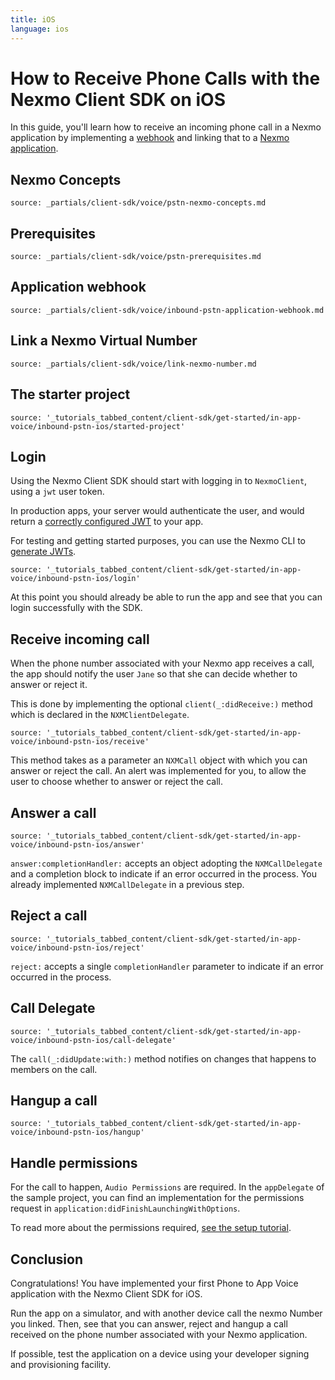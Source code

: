 ```yaml
---
title: iOS
language: ios
---
```


# How to Receive Phone Calls with the Nexmo Client SDK on iOS

In this guide, you'll learn how to receive an incoming phone call in a Nexmo application by implementing a [webhook](/concepts/guides/webhooks) and linking that to a [Nexmo application](/concepts/guides/applications).


## Nexmo Concepts

```partial
source: _partials/client-sdk/voice/pstn-nexmo-concepts.md
```

## Prerequisites

```partial
source: _partials/client-sdk/voice/pstn-prerequisites.md
```

## Application webhook

```partial
source: _partials/client-sdk/voice/inbound-pstn-application-webhook.md
```

## Link a Nexmo Virtual Number

```partial
source: _partials/client-sdk/voice/link-nexmo-number.md
```

## The starter project

```tabbed_content
source: '_tutorials_tabbed_content/client-sdk/get-started/in-app-voice/inbound-pstn-ios/started-project'
```

## Login

Using the Nexmo Client SDK should start with logging in to `NexmoClient`, using a `jwt` user token.

In production apps, your server would authenticate the user, and would return a [correctly configured JWT](/client-sdk/concepts/jwt-acl) to your app.

For testing and getting started purposes, you can use the Nexmo CLI to [generate JWTs](/tutorials/client-sdk-generate-test-credentials).

```tabbed_content
source: '_tutorials_tabbed_content/client-sdk/get-started/in-app-voice/inbound-pstn-ios/login'
```

At this point you should already be able to run the app and see that you can login successfully with the SDK.


## Receive incoming call

When the phone number associated with your Nexmo app receives a call, the app should notify the user `Jane` so that she can decide whether to answer or reject it.

This is done by implementing the optional `client(_:didReceive:)` method which is declared in the `NXMClientDelegate`.

```tabbed_content
source: '_tutorials_tabbed_content/client-sdk/get-started/in-app-voice/inbound-pstn-ios/receive'
```

This method takes as a parameter an `NXMCall` object with which you can answer or reject the call. An alert was implemented for you, to allow the user to choose whether to answer or reject the call.

## Answer a call

```tabbed_content
source: '_tutorials_tabbed_content/client-sdk/get-started/in-app-voice/inbound-pstn-ios/answer'
```

`answer:completionHandler:` accepts an object adopting the `NXMCallDelegate` and a completion block to indicate if an error occurred in the process. You already implemented `NXMCallDelegate` in a previous step.

## Reject a call

```tabbed_content
source: '_tutorials_tabbed_content/client-sdk/get-started/in-app-voice/inbound-pstn-ios/reject'
```

`reject:` accepts a single `completionHandler` parameter to indicate if an error occurred in the process.

## Call Delegate

```tabbed_content
source: '_tutorials_tabbed_content/client-sdk/get-started/in-app-voice/inbound-pstn-ios/call-delegate'
```

The `call(_:didUpdate:with:)` method notifies on changes that happens to members on the call.


## Hangup a call

```tabbed_content
source: '_tutorials_tabbed_content/client-sdk/get-started/in-app-voice/inbound-pstn-ios/hangup'
```


## Handle permissions

For the call to happen, `Audio Permissions` are required. In the `appDelegate` of the sample project, you can find an implementation for the permissions request in `application:didFinishLaunchingWithOptions`.

To read more about the permissions required, [see the setup tutorial](/client-sdk/setup/add-sdk-to-your-app/ios#add-permissions).


## Conclusion

Congratulations! You have implemented your first Phone to App Voice application with the Nexmo Client SDK for iOS.

Run the app on a simulator, and with another device call the nexmo Number you linked. Then, see that you can answer, reject and hangup a call received on the phone number associated with your Nexmo application.

If possible, test the application on a device using your developer signing and provisioning facility.
